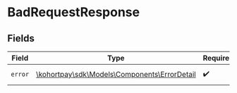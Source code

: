 # BadRequestResponse


## Fields

| Field                                                                                  | Type                                                                                   | Required                                                                               | Description                                                                            |
| -------------------------------------------------------------------------------------- | -------------------------------------------------------------------------------------- | -------------------------------------------------------------------------------------- | -------------------------------------------------------------------------------------- |
| `error`                                                                                | [\kohortpay\sdk\Models\Components\ErrorDetail](../../Models/Components/ErrorDetail.md) | :heavy_check_mark:                                                                     | Details of the error.                                                                  |